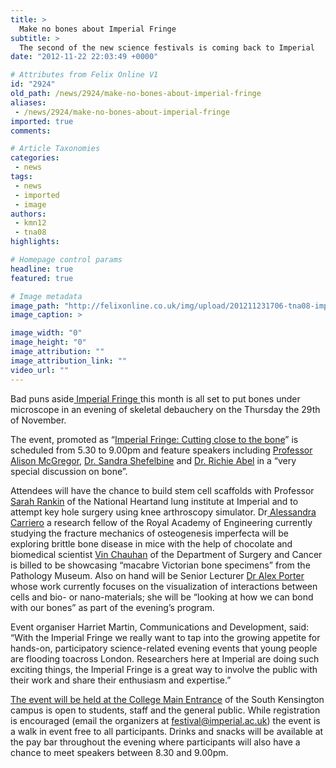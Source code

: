 ```yaml
---
title: >
  Make no bones about Imperial Fringe
subtitle: >
  The second of the new science festivals is coming back to Imperial
date: "2012-11-22 22:03:49 +0000"

# Attributes from Felix Online V1
id: "2924"
old_path: /news/2924/make-no-bones-about-imperial-fringe
aliases:
 - /news/2924/make-no-bones-about-imperial-fringe
imported: true
comments:

# Article Taxonomies
categories:
 - news
tags:
 - news
 - imported
 - image
authors:
 - kmn12
 - tna08
highlights:

# Homepage control params
headline: true
featured: true

# Image metadata
image_path: "http://felixonline.co.uk/img/upload/201211231706-tna08-imp251012_fringehearts_009.jpg"
image_caption: >

image_width: "0"
image_height: "0"
image_attribution: ""
image_attribution_link: ""
video_url: ""
---
```


Bad puns aside[ Imperial Fringe ](http://www3.imperial.ac.uk/festival/fringe)this month is all set to put bones under microscope in an evening of skeletal debauchery on the Thursday the 29th of November.

The event, promoted as “[Imperial Fringe: Cutting close to the bone](http://www2.imperial.ac.uk/blog/studentnoticeboard/2012/11/05/imperial-fringe-cutting-close-to-the-bone-29-nov/)” is scheduled from 5.30 to 9.00pm and feature speakers including [Professor Alison McGregor](http://www1.imperial.ac.uk/medicine/people/a.mcgregor/), [Dr. Sandra Shefelbine](http://www3.imperial.ac.uk/people/s.shefelbine) and [Dr. Richie Abel](http://www1.imperial.ac.uk/medicine/people/richard.abel/) in a “very special discussion on bone”.

Attendees will have the chance to build stem cell scaffolds with Professor[ Sarah Rankin](http://www1.imperial.ac.uk/medicine/people/s.rankin/) of the National Heartand lung institute at Imperial and to attempt key hole surgery using knee arthroscopy simulator.
 Dr[ Alessandra Carriero](http://www3.imperial.ac.uk/people/a.carriero) a research fellow of the Royal Academy of Engineering currently studying the fracture mechanics of osteogenesis imperfecta will be exploring brittle bone disease in mice with the help of chocolate and biomedical scientist [Vin Chauhan](http://www1.imperial.ac.uk/medicine/people/v.chauhan/) of the Department of Surgery and Cancer is billed to be showcasing “macabre Victorian bone specimens” from the Pathology Museum. Also on hand will be Senior Lecturer [Dr Alex Porter ](http://www3.imperial.ac.uk/people/a.porter)whose work currently focuses on the visualization of interactions between cells and bio- or nano-materials; she will be “looking at how we can bond with our bones” as part of the evening’s program.

Event organiser Harriet Martin, Communications and Development, said: “With the Imperial Fringe we really want to tap into the growing appetite for hands-on, participatory science-related evening events that young people are flooding toacross London. Researchers here at Imperial are doing such exciting things, the Imperial Fringe is a great way to involve the public with their work and share their enthusiasm and expertise.”

[The event will be held at the College Main Entrance](http://www3.imperial.ac.uk/festival) of the South Kensington campus is open to students, staff and the general public. While registration is encouraged (email the organizers at [festival@imperial.ac.uk](mailto:festival@imperial.ac.uk)) the event is a walk in event free to all participants. Drinks and snacks will be available at the pay bar throughout the evening where participants will also have a chance to meet speakers between 8.30 and 9.00pm.
